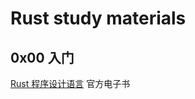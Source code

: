 # Rust study materials
## 0x00 入门

[Rust 程序设计语言](https://kaisery.github.io/trpl-zh-cn/ch01-03-hello-cargo.html) 官方电子书

